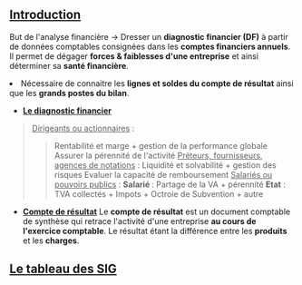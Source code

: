 ## <u>Introduction</u>

But de l'analyse financière ->  Dresser un <strong>diagnostic financier (DF)</strong> à partir de données comptables consignées dans les <strong>comptes financiers annuels</strong>. Il permet de dégager <strong>forces &amp; faiblesses d'une entreprise</strong> et ainsi déterminer sa <strong>santé financière</strong>.
    <li>Nécessaire de connaitre les <strong>lignes et soldes du compte de résultat</strong> ainsi que les <strong>grands postes du bilan</strong>.</li>

- <u><strong>Le diagnostic financier</strong></u>
> <u>Dirigeants ou actionnaires</u> :
>> Rentabilité et marge + gestion de la performance globale
>> Assurer la pérennité de l'activité
> <u>Préteurs, fournisseurs, agences de notations</u> :
>> Liquidité et solvabilité + gestion des risques
>> Evaluer la capacité de remboursement
> <u>Salariés ou pouvoirs publics</u> :
>> <strong>Salarié </strong> : Partage de la VA + pérennité
>> <strong>Etat</strong> : TVA collectés + Impots + Octroie de Subvention + autre

- <u><strong>Compte de résultat</strong></u>
Le **compte de résultat** est un document comptable de synthèse qui retrace l'activité d'une entreprise <strong>au cours de l'exercice comptable</strong>.
Le résultat étant la différence entre les <strong>produits</strong> et les <strong>charges</strong>.

## <u>Le tableau des SIG </u>

<html>
	<head>
		<style>
			table,
			th,
			td {
				border: 0px solid black;
				border-collapse: collapse;
			}

			th:first-child,
			td:first-child {
				border-right: 0;
			}
		</style>
	</head>
	<body>
		<table>
			<tr>
				<th></th>
				<th>Elements<span style="visibility: hidden;">aze aze aze</span></th>
				<th>Place dans le CR</th>
			</tr>
			<tr>
				<td rowspan="2">
					<span style="visibility: hidden;">***</span>-
				</td>
				<td rowspan="2">Vente de marchandise <br> Couts d'achat des marchandises vendues </td>
				<td rowspan="2">en produit d'exploitation <br>Achat de marchandise + variation stocks de marchandises </td>
			</tr>
			<tr></tr>
			<tr>
				<th colspan="3">= Marge commerciale </th>
				<td></td>
			</tr>
				<tr>
				<td rowspan="2">
					<br>
					<span style="visibility: hidden;">***</span>+-
					<br>
					<span style="visibility: hidden;">***</span>+
				</td>
				<td rowspan="2">Production vendue <br>Production stockée <br>Production immobilisée </td>
				<td rowspan="2"> En produits d'exploitation <br> En produits d'exploitation <br> En produit d'exploitation </td>
			</tr>
			<tr>
			<tr>
				<th colspan="3">= Production de l'Exercice </th>
			</tr>
			<tr>
				<td rowspan="1">
					<span style="visibility: hidden;">***</span>+
					<br>
					<span style="visibility: hidden;">***</span>-
				</td>
				<td rowspan="1"> Marge commerciale <br> Production de l'exercice <br> Consommation en provenance des tiers
				</td>
				<td rowspan ="1"> <br> <br>  =Achat de MP + Var. Stock de Mp + Autre achat et charges ext
			 </td>
			</tr>
			<tr><tr>
				<th colspan="3"> = Valeur ajoutée </th>
				<td></td>
				</tr>
			<tr>
				<td rowspan="1">
				<br>
					<span style="visibility: hidden;">***</span>+
					<br>
					<span style="visibility: hidden;">***</span>-
					<br>
					<span style="visibility: hidden;">***</span>-
				</td>
				<td rowspan="1"> VA <br> Subvention <br> Impots, taxes <br> Charge de personnel
				</td>
				<td rowspan ="1"> <br> <br>  en produits d'exploitation <br> en charges d'Exploitation <br> = salaire et traitements + charges sociales 
			 </td>
			</tr>
			<tr><tr>
				<th colspan="3"> = Excédent brut d'exploitation </th>				<td></td>
				</tr>
			<tr>
				<td rowspan="1">
					<br>
					<span style="visibility: hidden;">***</span>+
					<br>
					<span style="visibility: hidden;">***</span>+
					<br>
					<span style="visibility: hidden;">***</span>-
					<br>
					<span style="visibility: hidden;">***</span>-
				</td>
				<td rowspan="1"> EBE <br> Reprise sur DAP d'Exploi <br> Autre produit d'exploi <br> DAP d'exploitation <br> autres charge d'expl
				</td>
				<td rowspan ="1"> en produits d'exploitation <br> en produits d'Exploitation <br> en charges d'exploitations <br> en charges d'exploitations
			 </td>
			</tr>
			<tr><tr>
				<th colspan="3"> = Résultat d'Exploitation </th>
				<td></td>
				</tr>
			<tr>
				<td rowspan="1">
					<span style="visibility: hidden;">***</span>+
					<br>
					<span style="visibility: hidden;">***</span>-
					<br>
					<span style="visibility: hidden;">***</span>+/-
				</td>
				<td rowspan="1"> RE <br> Total produit financiers <br> Total charge financiers <br> quotes-parts de résultats sur opérations faites en communs
				</td>
				<td rowspan ="1"> =Résultat financier <br>=Résultat financier <br><br>
			 </td>
			</tr>
			<tr><tr>
				<th colspan="3"> = Résultat courant avant impôts (RCAI) </th>
				<td></td>
				</tr>
			<tr>
				<td rowspan="1">
					<span style="visibility: hidden;">***</span>+
					<br>
					<span style="visibility: hidden;">***</span>-
					<br>
					<span style="visibility: hidden;">***</span>-
				</td>
				<td rowspan="1"> RCAI <br> Résultat exceptionnel <br> Impots sur les bénéfices <br> Participation des salariés au résultat 
				</td>
				<td rowspan ="1"> =Total des produits exceptionnels - total des charges exceptionnels <br><br>
			 </td>
			</tr>
			<tr><tr>
				<th colspan="3">= Résultat Net (RN) </th>				<td></td>
				</tr>
				
		</table>
	</body>
</html>

Composant :
- [[Marge commerciale]]
- [[Production de l'exercice]]
- [[Valeur ajoutée]]
- [[Excédent brut d'exploitation]]
- [[Résultat d'exploitation]]
- [[Résultat courant avant impôts]]
- [[Résultat exceptionnel]]
- [[Résultat Net]]

### <u>Role des SIG</u>
| Informations                                                                                | SIG                                          |
|---------------------------------------------------------------------------------------------|----------------------------------------------|
| Analyser le résultat                                                                        | [[Excédent brut d'exploitation]], [[Résultat exceptionnel]], [[Résultat courant avant impôts]], [[Résultat d'exploitation]], [[Résultat Net]]                |
| Mesurer la performance des activités d'exploitation et financières                          | [[Résultat courant avant impôts]]                                     |
| Mesurer le résultat des opérations non courantes                                            | [[Résultat exceptionnel]]                                   |
| Mesurer la performance industrielle et commerciale                                          | [[Résultat d'exploitation]]                                |
| Analyser l'activité                                                                         | [[Marge commerciale]], [[production de l'exercice]]  |
| Mesurer la richesse créée par l'entreprise                                                  | [[Valeur Ajoutée]]                               |
| Mesurer le bénéfice ou la perte de l'exercice                                               | [[Excédent brut d'exploitation]], [[Résultat Net]]                                |
| Mesurer la rentabilité économique                                                           | [[8.Résultat d'exploitation.png]]                                      |
| Mesurer la ressource dégagée par l'activité commerciale                                     | [[Marge commerciale   ]]                         |
| Mesurer le poids économique de l'entreprise                                                 | [[Valeur ajoutée]]                                         |
| Mesurer l'ensemble de l'activité de production                                              | [[Production de l'exercice]]                     |
| Mesurer le surplus monétaire potentiel généré par l'activité d'exploitation de l'entrepriee | [[Excédent brut d'exploitation]]                                        |

## <u>Les retraitements</u>
- Permettent une **représentation économique plus réaliste et harmonisée** 

<u><strong>Les retraitements relatifs au charges de sous-traitance de fabrication</strong></u> : 
| SIG de la banque de france  |  SIG du Plan comptable générale  |  Retraitements  |
|---|---|---|
|  Production de l'exercice  | = Production de l'exercice  | + subventions d'exploitations - sous-traitance de fabrication   |
|  Valeur ajoutée  | = Valeur ajoutée  |+ Subventions d'exploitations + redevances crédit-bail + personnel extérieur - impôts, taxes et versements assimilés   |
|  Excédent brut d'exploitation | = Excédent brut d'exploitation |  +Redevance crédit-bail - Participation des salariés |
|  Résultat d'exploitation | = Résultat d'exploitation  |  +Charges financières sur crédit-bail - Participation des salariés  |
| Résultat courant avant impôts  | = résultat courant avant impôts  | - participation des salariés  |

## <u>La capacité d'auto-financement</u>
- Pour financer ses besoins, l'entreprise dispose :
> Des **ressources d'origines externes** : Subvention, emprunts, augmentation du capital par apports
> Des **ressources d'origine interne** : La capacité d'autofinancement générée par l'activité de l'entreprise
- Représente **l'excédent de ressources internes** (surplus monétaire potentiel) dégagé par l'ensemble de son activité et qu'**elle peut destiner a son autofinancement**
- La CAF permet :
	- Rémunérer les associés 
	- Renouveler et accroître les investissements
	- Augmenter les fonds de roulement
	- Rembourser les dettes financières
	- Mesure la capacité de développement et l'indépendance financière de l'entreprise
	- Couvrir les pertes probables et risques

###  <u>Calcul de la CAF</u>
Rappel :
- Les charges :
>**Décaissable** : Charge qui entrainent des **dépenses** (achat etc)
>**Non décaissable** : charges **calculées** n'entrainant **pas de dépenses** (Dotations aux amortissements etc)
- Les produits :
>**Encaissables** : Produit qui **génèrent** des **recettes**
>**Non encaissables** : produits calculés qui **génèrent pas de recette**

- La CAF est la **différence** entre les **produits encaissables** et les **charges décaissables** :
>**CAF** = Produits encaissables - Charges décaissable
>**A noter**, les produits de cession d'éléments d'actifs sont exclus de la CAF
- Se calcul a l'aide de deux méthodes :

<html>
	<head>
		<style>
			table,
			th,
			td {
				border: 0px solid black;
				border-collapse: collapse;
			}

			th:first-child,
			td:first-child {
				border-right: 0;
			}
		</style>
	</head>
	<body>
		<table>
			<tr> 
				<th colspan='2'> Methode soustractive </th> 
				<th colspan='2'> Methode additive </th> 
			</tr>
			<tr>
				<th></th>
				<th>Elements<span style="visibility: hidden;">aze aze aze</span></th>
				<th></th>
				<th>Elements<span style="visibility: hidden;">aze aze aze</span></th>
			</tr>
			<tr>
				<td rowspan="1">
					<br>
					<span style="visibility: hidden;">***</span>+
					<br>
					<span style="visibility: hidden;">***</span>-
				</td>
				<td rowspan="2"> EBE <br> Autres produits encaissables (sauf produits de cessions d'éléments d'actifs) <br> Autres charges décaissables
				</td>
				<td rowspan="1">
					<br>
					<span style="visibility: hidden;">***</span>+
					<br>
					<span style="visibility: hidden;">***</span>-
					<br>
					<span style="visibility: hidden;">***</span>+/-
				</td>
				<td rowspan="2"> Résultat net de l'exercice <br> Charges non décaissables <br> Produits non encaissables <br> Résultat sur cession d'éléments d'actifs
				</td>
			</tr>
		</table>
	</body>
</html>
(voir [[Les méthodes de calcul de la CAF]])
- **_Le retraitement_** :
> **Capacité d'autofinancement retraitée** = CAF PCG + Dotations aux amortissements crédit-bail
- Note : 
> Même si **résultat négatif**, **possible CAF**
  Si **CAF négative**, **situation critique**
  La part de **la CAF** a la **disposition de l'entreprise** est **l'autofinancement**
- L'autofinancement :
>Part de la CAF qui restera à la disposition de l'entreprise après retranchement des dividendes payées. Autofinancelent = CAF - Dividendes payés en N>
>> Permet de financer par elle même des investissements, remboursements ou une augmentations du fond de roulement
>> Permet de calculer : 
>>> La capacité de remboursement : $\frac{\text{dettes financières}}{\text{CAF}}$ 
>>>La répartition de la VA : $\frac{\text{Autofinancement}}{\text{Valeur ajoutée}}$ 











##  <u>Compte de résultat différentiel</u>
> Le compte de résultat différentiel s'établit sur les quantités vendues
> **Coûts d'achat variable des marchandises vendues = coûts d'achat variable + variation des stocks**

### Entreprise commercial :
|                         | Elements                                                                                                                                            | Montant            | Pourcentage        |
|-------------------------|-----------------------------------------------------------------------------------------------------------------------------------------------------|--------------------|--------------------|
| 1                       | Chiffre d'affaire                                                                                                                                            | X                  | X%                 |
| 2<br><br>3<br><br>4 | Coût d'achat variable des marchandises vendues<br>+ Autre charges variables d'approvisionnement<BR>= Coût variable des marchandises vendues | <br><br><br><br>-X | <br><br><br><br>X% |
| 5                       | Marge sur coût variable d'achat (1-4)                                                                                                               | =X                 | X%                 |
| 6                       | Charges variables de distribution                                                                                                                   | -X                 | X%                 |
| 7                       | Marge sur coût variable d'achat (5-6)                                                                                                               | =X                 | X%                 |
| 8                       | Charges fixes                                                                                                                                       | -X                 | X%                 |
| 9                       | Résultat d'exploitation                                                                                                                             | =X                 | X%                 |

### Entreprise de production : 
| Elements                                                                                                                                                                                                   | Par produit           | Par activité          | Pour l'entreprise |
|------------------------------------------------------------------------------------------------------------------------------------------------------------------------------------------------------------|-----------------------|-----------------------|-------------------|
| 1. Prix de vente pendant la période<br>2. Charges variables de production<br>3. Charges variables de distribution<br>4. Coût variables 2+3<br>5. Marge sur cout variable Num1 1-4                          | X<br>X<br>X<br>X<br>X |                       |                   |
| 6. Ensemble des MCV Num1 de tout les produits<br>7. Coûts fixes des centres opérationnels de l'activité<br>8. Coûts des centres de structure de l'activité<br>9. Coûts fixes (7+8)<br>10. Marge num 2 (6-9 | <br><br><br>          | X<br>X<br>X<br>X<br>X | <br><br><br>      |
| 11. Ensemble des marges Num2 de toutes les activités<br>12. Coûts des centres de structure de l'entreprise<br>13. Marge Num3 (11-12) ou Résultat d'opération                                               |                       |                       | X<br>X<br>X       |
## <u>Le seuil de rentabilité</u>
### Définition
Le seuil de rentabilité est le **chiffre d'affaire** (ou niveau d'activité) qu'une entreprise doit **atteindre pour couvrir l'intégralité de ses charges**.
Si :
- **CA = Seuil de rentabilité**. Absence de bénéfice/perte, le **résultat est nul**
- **CA > Seuil de rentabilité**. L'entreprise est rentable, elle dégage un *bénéfice*
- **CA < Seuil de rentabilité**. L'entreprise n'est pas en capacité de couvrir l'intégralité des charges, **elle est en perte**. 
### Calcul
> Se calcul à l'aide du compte de résultat différentiel
> <u>Seuil de rentabilité</u> = $\frac{\text{Coûts fixes}}{\text{Taux de marge sur coût variable}}$ 
> <u>Taux de marge sur coût variable</u> = $\frac{\text{Marge sur coût variable}}{\text{Chiffre d'affaires}}$ x100
> <u>Peut-être exprimé en quantité</u> : $\frac{\text{coûts fixes}}{\text{marge sur coût variable unitaire}}$ ou $\frac{\text{Seuil de rentabilité en valeur}}{\text{Prix de vente hors taxes d'un produit}}$ 
> Il est nécessaire de **réitérer ce calcul lors d'évolution des conditions d'exploitations** :
> 1. **Modification de la structure**
> 2. **Modification du taux de marge sur cout variable**
> 3. **Choix de structure**

### Point mort
> Représente la date à laquelle **le seuil de rentabilité est atteint**. 
> Point mort = $\frac{\text{Seuil de rentabilité}}{\text{Chiffre d'affaires}}\times12$ mois

### Marge de sécurité
> Lorsque **CA > SR**, l'entreprise peut calculer l'**activité rentable**
> Marge de sécurité = CA - SR
> On peut ensuite calculer l'**indice de sécurité**, mesurant la marge de sécurité en pourcentage de CA, **indiquant la baisse de CA supportable avant d'être en perte** : IS = $\frac{\text{Marge de sécurité}}{\text{Chiffre d'affaire}}\times100$ 
> 

### Levier d'exploitation 
- Complète la notion d'indice de sécurité vu au dessus
- Permet d'apprécier le risque d'exploitation
>>Exprime la **performance économique** si accroissement du CA
>>Exprime le **risque économique** si baisse du CA
- Détermine l'**élasticité du résultat d'exploitation** avant charges et produits financiers, par rapport au CA.
**Se calcule de deux manières** : 
>**Coefficient de levier d'exploitation** : $\frac{\frac{\Delta\text{Résultat d'exploitation}}{\text{Résultat d'exploitation}}}{\frac{\Delta\text{Chiffre d'affaire}}{Chiffre d'affaire}}$ ou $\frac{\text{Marge sur coût variable}}{\text{Résultat d'exploitation}}$ 
**Si TMCV & CF constant alors $\Delta\text{Résultat d'exploitation} = \Delta\text{Chiffre d'affaires}\times\text{Taux de marge sur coût variables}$ 
> Une variation du CA** entraine une **variation proportionnellement plus importante du résultat**
> **Forte charge fixe = fort levier d'exploitation = risque d'exploitation élevé**
